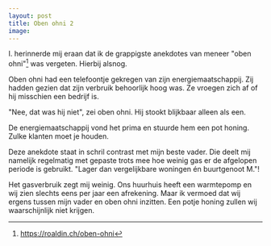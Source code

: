 ```yaml
---
layout: post
title: Oben ohni 2
image:
---
```


I. herinnerde mij eraan dat ik de grappigste anekdotes van meneer "oben ohni"[^1] was vergeten. Hierbij alsnog.

Oben ohni had een telefoontje gekregen van zijn energiemaatschappij. Zij hadden gezien dat zijn verbruik behoorlijk hoog was. Ze vroegen zich af of hij misschien een bedrijf is.

"Nee, dat was hij niet", zei oben ohni. Hij stookt blijkbaar alleen als een.

De energiemaatschappij vond het prima en stuurde hem een pot honing. Zulke klanten moet je houden.

Deze anekdote staat in schril contrast met mijn beste vader. Die deelt mij namelijk regelmatig met gepaste trots mee hoe weinig gas er de afgelopen periode is gebruikt. "Lager dan vergelijkbare woningen én buurtgenoot M."!

Het gasverbruik zegt mij weinig. Ons huurhuis heeft een warmtepomp en wij zien slechts eens per jaar een afrekening. Maar ik vermoed dat wij ergens tussen mijn vader en oben ohni inzitten. Een potje honing zullen wij waarschijnlijk niet krijgen.

[^1]: <https://roaldin.ch/oben-ohni>

